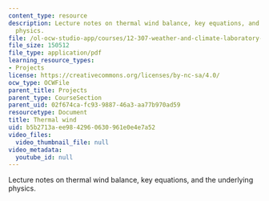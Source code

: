 ```yaml
---
content_type: resource
description: Lecture notes on thermal wind balance, key equations, and the underlying
  physics.
file: /ol-ocw-studio-app/courses/12-307-weather-and-climate-laboratory-spring-2009/b5b2713aee9842960630961e0e4e7a52_thermal_wind.pdf
file_size: 150512
file_type: application/pdf
learning_resource_types:
- Projects
license: https://creativecommons.org/licenses/by-nc-sa/4.0/
ocw_type: OCWFile
parent_title: Projects
parent_type: CourseSection
parent_uid: 02f674ca-fc93-9887-46a3-aa77b970ad59
resourcetype: Document
title: Thermal wind
uid: b5b2713a-ee98-4296-0630-961e0e4e7a52
video_files:
  video_thumbnail_file: null
video_metadata:
  youtube_id: null
---
```

Lecture notes on thermal wind balance, key equations, and the underlying physics.